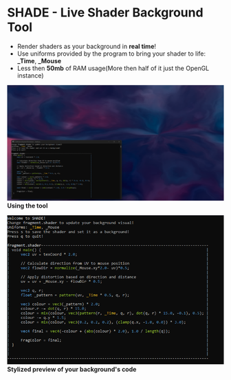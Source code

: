 # SHADE - Live Shader Background Tool

- Render shaders as your background in **real time**!
- Use uniforms provided by the program to bring your shader to life: **_Time**, **_Mouse**
- Less then **50mb** of RAM usage(More then half of it just the OpenGL instance)

![background](background.png)
**Using the tool**

![console](console.png)
**Stylized preview of your background's code**
